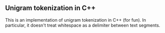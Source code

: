 ## Unigram tokenization in C++

This is an implementation of unigram tokenization in C++ (for fun). In particular, it doesn't treat whitespace as a delimiter between text segments.
